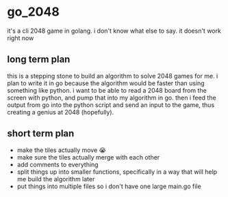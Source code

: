 # go_2048

it's a cli 2048 game in golang. i don't know what else to say. it doesn't work
right now

## long term plan

this is a stepping stone to build an algorithm to solve 2048 games for me. i
plan to write it in go because the algorithm would be faster than using
something like python. i want to be able to read a 2048 board from the screen
with python, and pump that into my algorithm in go. then i feed the output from
go into the python script and send an input to the game, thus creating a genius
at 2048 (hopefully).

## short term plan

 - make the tiles actually move 😭
 - make sure the tiles actually merge with each other
 - add comments to everything
 - split things up into smaller functions, specifically in a way that will help
   me build the algorithm later
 - put things into multiple files so i don't have one large main.go file

